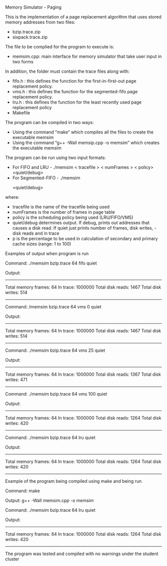 Memory Simulator - Paging

This is the implementation of a page replacement algorithm that uses stored memory addresses from two files:
- bzip.trace.zip
- sixpack.trace.zip

The file to be complied for the program to execute is:
- memsim.cpp: main interface for memory simulator that take user input in two forms

In addition, the folder must contain the trace files along with: 
- fifo.h : this defines the function for the first-in-first-out page replacement policy.
- vms.h : this defines the function for the segmented-fifo page replacement policy.
- lru.h : this defines the function for the least recently used page replacement policy
- Makefile 

The program can be compiled in two ways:
- Using the command “make” which compiles all the files to create the executable memsim
- Using the command “g++ -Wall memsip.cpp -o memsim” which creates the executable memsim

The program can be run using two input formats:
- For FIFO and LRU -  ./memsim < tracefile > < numFrames > < policy>  <quiet/debug>
- For Segmented-FIFO - ./memsim  <tracefile>  <numFrames> <policy> <p> <quiet/debug>

where:
- tracefile is the name of the tracefile being used
- numFrames is the number of frames in page table 
- policy is the scheduling policy being used (LRU/FIFO/VMS)
- quiet/debug determines output. If debug, prints out addresses that causes a disk read. If quiet just prints number of frames, disk writes, - disk reads and in trace
- p is the percentage to be used in calculation of secondary and primary cache sizes (range: 1 to 100)

Examples of output when program is run

Command:
./memsim bzip.trace 64 fifo quiet

Output:
******************************************
Total memory frames: 64
In trace: 1000000
Total disk reads: 1467
Total disk writes: 514
*****************************

Command:
/memsim bzip.trace 64 vms 0 quiet

Output:
******************************************
Total memory frames: 64
In trace: 1000000
Total disk reads: 1467
Total disk writes: 514
******************************************

Command:
./memsim bzip.trace 64 vms 25 quiet

Output:
******************************************
Total memory frames: 64
In trace: 1000000
Total disk reads: 1367
Total disk writes: 471
******************************************

Command:
./memsim bzip.trace 64 vms 100 quiet

Output:
******************************************
Total memory frames: 64
In trace: 1000000
Total disk reads: 1264
Total disk writes: 420
******************************************

Command:
./memsim bzip.trace 64 lru quiet

Output:
******************************************
Total memory frames: 64
In trace: 1000000
Total disk reads: 1264
Total disk writes: 420
******************************************

Example of the program being compiled using make and being run

Command:
make

Output:
g++ -Wall memsim.cpp -o memsim

Command:
./memsim bzip.trace 64 lru quiet

Output:
******************************************
Total memory frames: 64
In trace: 1000000
Total disk reads: 1264
Total disk writes: 420
******************************************
The program was tested and compiled with no warnings under the student cluster
